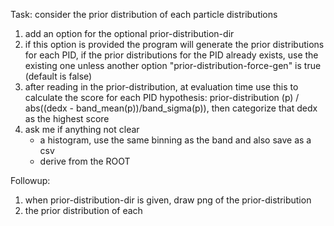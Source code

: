 

Task: consider the prior distribution of each particle distributions
1. add an option for the optional prior-distribution-dir
2. if this option is provided the program will generate the prior distributions for each PID, if the prior distributions for the PID already exists, use the existing one unless another option "prior-distribution-force-gen" is true (default is false)
3. after reading in the prior-distribution, at evaluation time use this to calculate the score for each PID hypothesis: prior-distribution (p) / abs((dedx - band_mean(p))/band_sigma(p)), then categorize that dedx as the highest score
4. ask me if anything not clear
    - a histogram, use the same binning as the band and also save as a csv
    - derive from the ROOT

Followup:
1. when prior-distribution-dir is given, draw png of the prior-distribution
2. the prior distribution of each